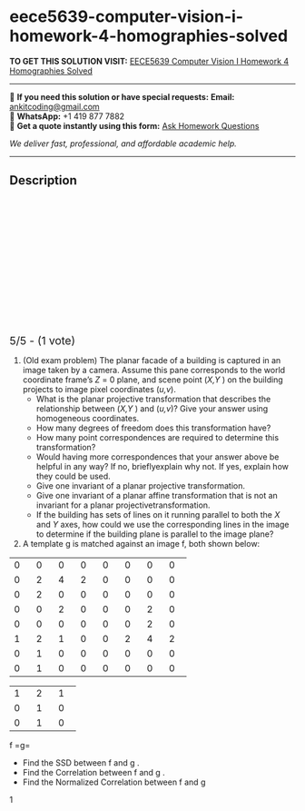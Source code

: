 # eece5639-computer-vision-i-homework-4-homographies-solved
**TO GET THIS SOLUTION VISIT:** [EECE5639 Computer Vision I Homework 4 Homographies Solved](https://www.ankitcodinghub.com/product/eece5639-computer-vision-i-homework-4-homographies-solved/)


---

📩 **If you need this solution or have special requests:** **Email:** ankitcoding@gmail.com  
📱 **WhatsApp:** +1 419 877 7882  
📄 **Get a quote instantly using this form:** [Ask Homework Questions](https://www.ankitcodinghub.com/services/ask-homework-questions/)

*We deliver fast, professional, and affordable academic help.*

---

<h2>Description</h2>



<div class="kk-star-ratings kksr-auto kksr-align-center kksr-valign-top" data-payload="{&quot;align&quot;:&quot;center&quot;,&quot;id&quot;:&quot;47746&quot;,&quot;slug&quot;:&quot;default&quot;,&quot;valign&quot;:&quot;top&quot;,&quot;ignore&quot;:&quot;&quot;,&quot;reference&quot;:&quot;auto&quot;,&quot;class&quot;:&quot;&quot;,&quot;count&quot;:&quot;1&quot;,&quot;legendonly&quot;:&quot;&quot;,&quot;readonly&quot;:&quot;&quot;,&quot;score&quot;:&quot;5&quot;,&quot;starsonly&quot;:&quot;&quot;,&quot;best&quot;:&quot;5&quot;,&quot;gap&quot;:&quot;4&quot;,&quot;greet&quot;:&quot;Rate this product&quot;,&quot;legend&quot;:&quot;5\/5 - (1 vote)&quot;,&quot;size&quot;:&quot;24&quot;,&quot;title&quot;:&quot;EECE5639 Computer Vision I  Homework 4  Homographies Solved&quot;,&quot;width&quot;:&quot;138&quot;,&quot;_legend&quot;:&quot;{score}\/{best} - ({count} {votes})&quot;,&quot;font_factor&quot;:&quot;1.25&quot;}">

<div class="kksr-stars">

<div class="kksr-stars-inactive">
            <div class="kksr-star" data-star="1" style="padding-right: 4px">


<div class="kksr-icon" style="width: 24px; height: 24px;"></div>
        </div>
            <div class="kksr-star" data-star="2" style="padding-right: 4px">


<div class="kksr-icon" style="width: 24px; height: 24px;"></div>
        </div>
            <div class="kksr-star" data-star="3" style="padding-right: 4px">


<div class="kksr-icon" style="width: 24px; height: 24px;"></div>
        </div>
            <div class="kksr-star" data-star="4" style="padding-right: 4px">


<div class="kksr-icon" style="width: 24px; height: 24px;"></div>
        </div>
            <div class="kksr-star" data-star="5" style="padding-right: 4px">


<div class="kksr-icon" style="width: 24px; height: 24px;"></div>
        </div>
    </div>

<div class="kksr-stars-active" style="width: 138px;">
            <div class="kksr-star" style="padding-right: 4px">


<div class="kksr-icon" style="width: 24px; height: 24px;"></div>
        </div>
            <div class="kksr-star" style="padding-right: 4px">


<div class="kksr-icon" style="width: 24px; height: 24px;"></div>
        </div>
            <div class="kksr-star" style="padding-right: 4px">


<div class="kksr-icon" style="width: 24px; height: 24px;"></div>
        </div>
            <div class="kksr-star" style="padding-right: 4px">


<div class="kksr-icon" style="width: 24px; height: 24px;"></div>
        </div>
            <div class="kksr-star" style="padding-right: 4px">


<div class="kksr-icon" style="width: 24px; height: 24px;"></div>
        </div>
    </div>
</div>


<div class="kksr-legend" style="font-size: 19.2px;">
            5/5 - (1 vote)    </div>
    </div>
<ol>
<li>(Old exam problem) The planar facade of a building is captured in an image taken by a camera. Assume this pane corresponds to the world coordinate frame’s <em>Z </em>= 0 plane, and scene point (<em>X,Y </em>) on the building projects to image pixel coordinates (<em>u,v</em>).
<ul>
<li>What is the planar projective transformation that describes the relationship between (<em>X,Y </em>) and (<em>u,v</em>)? Give your answer using homogeneous coordinates.</li>
<li>How many degrees of freedom does this transformation have?</li>
<li>How many point correspondences are required to determine this transformation?</li>
<li>Would having more correspondences that your answer above be helpful in any way? If no, brieflyexplain why not. If yes, explain how they could be used.</li>
<li>Give one invariant of a planar projective transformation.</li>
<li>Give one invariant of a planar affine transformation that is not an invariant for a planar projectivetransformation.</li>
<li>If the building has sets of lines on it running parallel to both the <em>X </em>and <em>Y </em>axes, how could we use the corresponding lines in the image to determine if the building plane is parallel to the image plane?</li>
</ul>
</li>
<li>A template g is matched against an image f, both shown below:</li>
</ol>
<table width="186">
<tbody>
<tr>
<td width="23">0</td>
<td width="23">0</td>
<td width="23">0</td>
<td width="23">0</td>
<td width="23">0</td>
<td width="23">0</td>
<td width="23">0</td>
<td width="23">0</td>
</tr>
<tr>
<td width="23">0</td>
<td width="23">2</td>
<td width="23">4</td>
<td width="23">2</td>
<td width="23">0</td>
<td width="23">0</td>
<td width="23">0</td>
<td width="23">0</td>
</tr>
<tr>
<td width="23">0</td>
<td width="23">2</td>
<td width="23">0</td>
<td width="23">0</td>
<td width="23">0</td>
<td width="23">0</td>
<td width="23">0</td>
<td width="23">0</td>
</tr>
<tr>
<td width="23">0</td>
<td width="23">0</td>
<td width="23">2</td>
<td width="23">0</td>
<td width="23">0</td>
<td width="23">0</td>
<td width="23">2</td>
<td width="23">0</td>
</tr>
<tr>
<td width="23">0</td>
<td width="23">0</td>
<td width="23">0</td>
<td width="23">0</td>
<td width="23">0</td>
<td width="23">0</td>
<td width="23">2</td>
<td width="23">0</td>
</tr>
<tr>
<td width="23">1</td>
<td width="23">2</td>
<td width="23">1</td>
<td width="23">0</td>
<td width="23">0</td>
<td width="23">2</td>
<td width="23">4</td>
<td width="23">2</td>
</tr>
<tr>
<td width="23">0</td>
<td width="23">1</td>
<td width="23">0</td>
<td width="23">0</td>
<td width="23">0</td>
<td width="23">0</td>
<td width="23">0</td>
<td width="23">0</td>
</tr>
<tr>
<td width="23">0</td>
<td width="23">1</td>
<td width="23">0</td>
<td width="23">0</td>
<td width="23">0</td>
<td width="23">0</td>
<td width="23">0</td>
<td width="23">0</td>
</tr>
</tbody>
</table>
<table width="70">
<tbody>
<tr>
<td width="23">1</td>
<td width="23">2</td>
<td width="23">1</td>
</tr>
<tr>
<td width="23">0</td>
<td width="23">1</td>
<td width="23">0</td>
</tr>
<tr>
<td width="23">0</td>
<td width="23">1</td>
<td width="23">0</td>
</tr>
</tbody>
</table>
f =g=

<ul>
<li>Find the SSD between f and g .</li>
<li>Find the Correlation between f and g .</li>
<li>Find the Normalized Correlation between f and g</li>
</ul>
1
